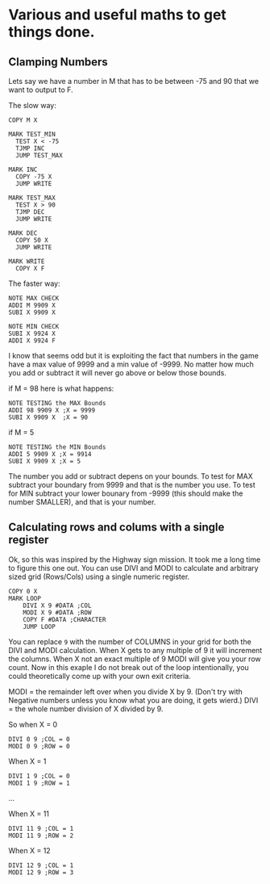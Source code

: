 # Various and useful maths to get things done.

## Clamping Numbers

Lets say we have a number in M that has to be between -75 and 90 that we want to output to F.

The slow way:

```
COPY M X

MARK TEST_MIN
  TEST X < -75
  TJMP INC
  JUMP TEST_MAX

MARK INC
  COPY -75 X
  JUMP WRITE

MARK TEST_MAX
  TEST X > 90
  TJMP DEC
  JUMP WRITE

MARK DEC
  COPY 50 X
  JUMP WRITE

MARK WRITE
  COPY X F
```

The faster way:

```
NOTE MAX CHECK
ADDI M 9909 X
SUBI X 9909 X

NOTE MIN CHECK
SUBI X 9924 X
ADDI X 9924 F
```

I know that seems odd but it is exploiting the fact that numbers in the game have a max value of 9999 and a min value of -9999.  No matter how much you add or subtract it will never go above or below those bounds.  

if M = 98 here is what happens:
```
NOTE TESTING the MAX Bounds
ADDI 98 9909 X ;X = 9999
SUBI X 9909 X  ;X = 90
```
if M = 5 
```
NOTE TESTING the MIN Bounds
ADDI 5 9909 X ;X = 9914
SUBI X 9909 X ;X = 5
```

The number you add or subtract depens on your bounds.  To test for MAX subtract your boundary from 9999 and that is the number you use.  To test for MIN subtract your lower bounary from -9999 (this should make the number SMALLER), and that is your number.

## Calculating rows and colums with a single register

Ok, so this was inspired by the Highway sign mission. It took me a long time to figure this one out. You can use DIVI and MODI to calculate and arbitrary sized grid (Rows/Cols) using a single numeric register.  

```
COPY 0 X
MARK LOOP
    DIVI X 9 #DATA ;COL
    MODI X 9 #DATA ;ROW
    COPY F #DATA ;CHARACTER
    JUMP LOOP
```

You can replace `9` with the number of COLUMNS in your grid for both the DIVI and MODI calculation.  When X gets to any multiple of 9 it will increment the columns. When X not an exact multiple of 9 MODI will give you your row count.  Now in this exaple I do not break out of the loop intentionally, you could theoretically come up with your own exit criteria.

MODI = the remainder left over when you divide X by 9. (Don't try with Negative numbers unless you know what you are doing, it gets wierd.)
DIVI = the whole number division of X divided by 9. 

So when X = 0
```
DIVI 0 9 ;COL = 0
MODI 0 9 ;ROW = 0
```

When X = 1
```
DIVI 1 9 ;COL = 0 
MODI 1 9 ;ROW = 1
```
...

When X = 11
```
DIVI 11 9 ;COL = 1 
MODI 11 9 ;ROW = 2 
```

When X = 12
```
DIVI 12 9 ;COL = 1 
MODI 12 9 ;ROW = 3 
```